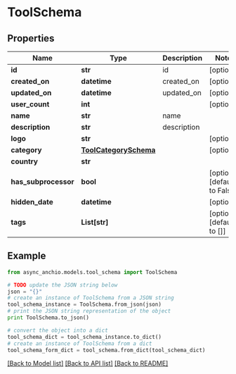 # ToolSchema


## Properties

Name | Type | Description | Notes
------------ | ------------- | ------------- | -------------
**id** | **str** | id | [optional] 
**created_on** | **datetime** | created_on | [optional] 
**updated_on** | **datetime** | updated_on | [optional] 
**user_count** | **int** |  | [optional] 
**name** | **str** | name | 
**description** | **str** | description | 
**logo** | **str** |  | [optional] 
**category** | [**ToolCategorySchema**](ToolCategorySchema.md) |  | [optional] 
**country** | **str** |  | 
**has_subprocessor** | **bool** |  | [optional] [default to False]
**hidden_date** | **datetime** |  | [optional] 
**tags** | **List[str]** |  | [optional] [default to []]

## Example

```python
from async_anchio.models.tool_schema import ToolSchema

# TODO update the JSON string below
json = "{}"
# create an instance of ToolSchema from a JSON string
tool_schema_instance = ToolSchema.from_json(json)
# print the JSON string representation of the object
print ToolSchema.to_json()

# convert the object into a dict
tool_schema_dict = tool_schema_instance.to_dict()
# create an instance of ToolSchema from a dict
tool_schema_form_dict = tool_schema.from_dict(tool_schema_dict)
```
[[Back to Model list]](../README.md#documentation-for-models) [[Back to API list]](../README.md#documentation-for-api-endpoints) [[Back to README]](../README.md)


